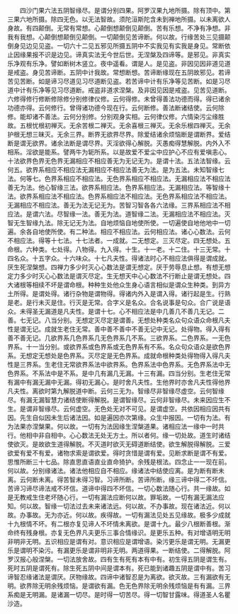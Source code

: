 <!-- { "loadSidebar": true } -->
　　四沙门果六法五阴智缘尽。是谓分别四果。阿罗汉果九地所摄。除有顶中。第三果六地所摄。除四无色。以无法智故。须陀洹斯陀含未到禅地所摄。以未离欲人身故。有四颠倒。无常有常想。心颠倒想颠倒见颠倒。苦有乐想。不净有净想。非我有我想。心颠倒想颠倒见颠倒。一切颠倒见苦谛断。何以故。行缘苦处三见摄颠倒身见边见见盗。一切六十二见五邪见所摄五阴中不实我见有实我是身见。常断依止因缘果报不识是边见。谛真实法无今世后世。无涅槃及四谛等。是邪见。非真实乐净观有乐净。譬如断树木竖立。夜中遥看。谓是人。是见盗。非因见因非道见道是戒盗。身见苦谛断。五阴中计我故。常想断想。苦谛断缘现在五阴故邪见。若谛苦见苦断。如是谛习尽道见习尽道断见盗。若苦谛中计有乐净等见苦断。如是习尽道中计有乐净等见习尽道断。戒盗非道求涅槃。及非因见因是戒盗。见苦见道断。六修得修行修断修除修分别修律仪修。云何得修。未曾得善法功德而得。得已诸余功德亦得。云何修行。曾得诸功德今现在行。云何断修。善法断诸结使。云何除修。能却诸不善法。云何分别修。分别观身实相。云何律仪修。六情染污尘缘胜故。五根忧根初禅灭。无余苦根二禅灭。无余喜根三禅灭。无余乐根四禅灭。无余护根无想三昧灭。无余三界。断界无欲界尽界。除爱结诸余烦恼断是谓断界。爱结断是谓无欲界。诸余法断是谓尽界。灭淫欲得心解脱。灭愚痴得慧解脱。内外入不相系。淫欲是能系。譬两牛为轭所系。以是故爱不爱尘中应护心不应有爱嗔恚心。十法欲界色界无色界无漏相应不相应善无为无记无为。是谓十法。五法法智缘。云何五。欲界系相应不相应法无漏相应不相应法善无为法。是为五法。未知智缘七法。何等七。色界系相应不相应法。无色界系相应不相应法。无漏相应法不相应法善无为法。他心智缘三法。欲界系相应法。色界系相应法。无漏相应法。等智缘十法。欲界系相应法不相应法。色界系相应法不相应法。无色界系相应法不相应法。无漏相应不相应法。善无为法无记无为。苦智习智各各六法缘。三界系相应法不相应法。是谓六法。尽智缘一法。善无为法。道智缘二法。无漏相应法不相应法。灭智无生智缘九法。除无记无为法。自地烦恼自地使所使。一切遍使自地他地中一切遍。余各自地使所使。有二种法。相应不相应法。云何相应法。诸心心数法。云何不相应法。得等十七法。十七法者。一成就。二无想定。三灭尽定。四无想处。五命根。六种类。七处得。八物得。九入得。十生。十一老。十二住。十三无常。十四名众。十五字众。十六味众。十七凡夫性。得诸法时心不相应法俱得是谓成就。厌生死涅槃想。四禅力多少时灭心心数法是谓无想定。厌于劳辱息止想。有想无想定力多少时灭心心数法是谓灭尽定。生无想天中心心数法不行断止是谓无想处。四大诸根等相续不坏是谓命根。种种生处他众生身心语言相似是谓众生种类。到异方土所得。是谓处得。诸行杂物是谓物得。得诸内外入是谓入得。诸行起是生。行熟是老。是行未灭是住。行灭是无常。合字义是名众。合名说事是句众。合广说是语众。未得圣无漏道是凡夫性。是谓十七。心不相应法是中几善几不善几无记。二善。七无记。八当分别。无想定灭尽定是谓善。无想处种类名众句众语众命根凡夫性是谓无记。成就生老住无常。善中善不善中不善无记中无记。处得物。得入得有善不善无记。几欲界系几色界系几无色界系几不系。三欲界系。二色界系。一无色界系。十一当分别。或欲界系或色界系或无色界系有不系。名众句众语众是欲色界系。无想定无想处是色界系。灭尽定是无色界系。成就命根种类处得物得入得凡夫性是三界系。生老住无常欲界系法中欲界系。色界系法中色界系。无色界系法中无色界系。不系法中是不系。是中几有漏几无漏。十三有漏。四当分别。生老住无常有漏中有漏无漏中无漏。得初无漏心。是时舍凡夫性。生他界时亦舍凡夫性得他界凡夫性。离欲时第九解脱道中断。云何三无为。智缘尽非智缘尽虚空。云何智缘尽。有漏无漏智慧力诸结使断得解脱。是谓智缘尽。云何非智缘尽。未来因应生不生。是谓非智缘尽。云何虚空。无色处无对不可见。是谓虚空。共依因相应因共有因。先生自似因未生后诸法因。如是遍因亦次第缘。众生中报因。一切有为法。有为法果亦涅槃果。何以故。一切有为法因缘生涅槃道果。诸相应法一缘中一时共行。他相中非自相中。心心数法无处无方土。所以者何。缘一切处故。道生时诸结使欲灭。是故欲生道得解脱。不灭道时欲灭无碍道断结使。欲生解脱得解脱。三爱欲爱有爱不有爱。诸物求索是谓欲爱。得时贪惜是谓有爱。见断求断是谓不有爱。思惟所断三十七品。除直思直语直业直命猗护。余残是根法。四念止一一现在前。何以故。分别缘诸法。诸法他相应自不相应。缘诸法中结使应离。是为断有断未离。云何断未离。得苦智未得习智。习谛所断。苦谛所断。缘三谛中得二不坏信。苦谛习谛尽谛法戒不坏信。道谛中得四不坏信。一切心数法随心行。共一缘故。如是无教戒生住老坏随心行。一切有漏法应断何以故。罪垢故。一切有漏无漏法应知。何以故。智缘一切法过去未来诸法远。何以故。不办事故。现在诸法近。何以故。办事故。无为亦近。何以故。疾得故。一切有漏法见处五见缘故。极多少成就十九根情不坏。有二根亦复见谛人不坏情未离欲。是谓十九。最少八根断善根。渐命终有残身根。亦复无色界凡夫更乐三事合情缘识。是更乐五种。有对增语明无明非明非无明。五识相应是谓有对。意识相应是谓增语。染污更乐是谓无明。无漏更乐是谓明不染污。有漏更乐是谓非明非无明。两道得果。一断结使。二得解脱。阿罗汉报心般涅槃。一切法放舍故。四有生有死有本有中有。初生得五阴是谓生有。死时五阴是谓死有。除生死五阴中间是谓本有。死已能到诸趣五阴是谓中有。苦习谛智忍缘诸法是谓厌。厌物缘故。四谛中诸智忍是为离欲。欲灭故。三有漏欲有无明。欲界除无明余残烦恼。是谓欲有漏。色无色界除无明余残烦恼是有有漏。三界系痴是无明漏。是诸漏一切尽。是时得一切苦尽。得一切智甘露味。得道圣人名瞿沙造。


